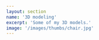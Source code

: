```yaml
---
layout: section
name: '3D modeling'
excerpt: 'Some of my 3D models.'
image: '/images/thumbs/chair.jpg'
---
```


